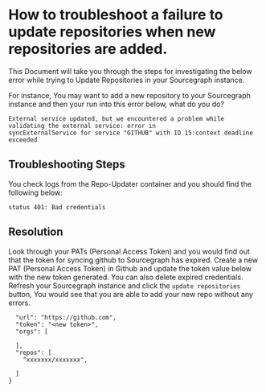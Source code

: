 # How to troubleshoot a failure to update repositories when new repositories are added.

This Document will take you through the steps for investigating the below error while trying to Update Repositories in your Sourcegraph instance.

For instance, You may want to add a new repository to your Sourcegraph instance and then your run into this error below, what do you do?

``` Warning
External service updated, but we encountered a problem while validating the external service: error in 
syncExternalService for service "GITHUB" with ID 15:context deadline exceeded
```
## Troubleshooting Steps
You check logs from the  Repo-Updater container and you should find the following below:

```status 401: Bad credentials```

## Resolution
Look through your PATs (Personal Access Token) and you would find out that the token for syncing github to Sourcegraph has expired.
Create a new  PAT (Personal Access Token) in Github and update the token value below with the new token generated. You can also delete expired credentials.
Refresh your Sourcegraph instance and click the ```update repositories``` button, You would see that you are able to add your new repo without any errors.

```{
  "url": "https://github.com",
  "token": "<new token>",
  "orgs": [
    
  ],
  "repos": [
    "xxxxxxx/xxxxxxx",
    
  ]
}
```
